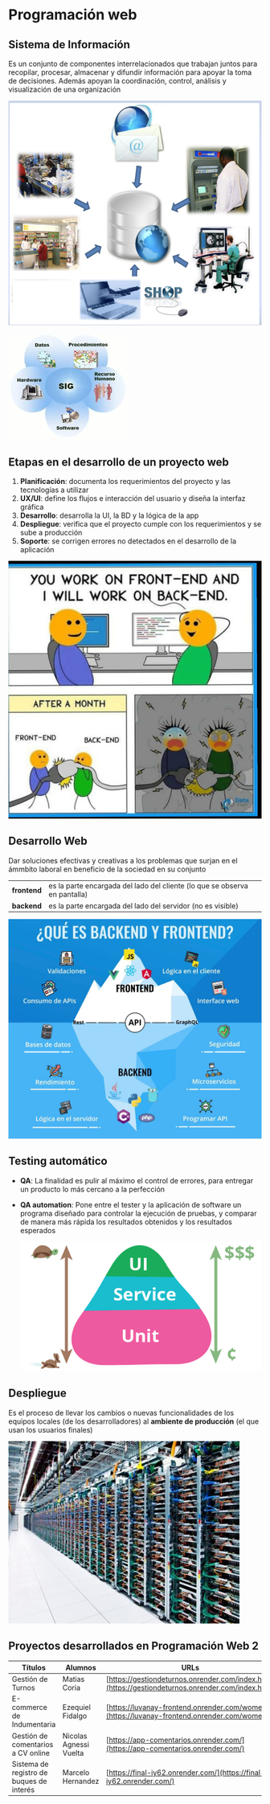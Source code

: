 # Programación web

## Sistema de Información

Es un conjunto de componentes interrelacionados que trabajan juntos para recopilar, procesar, almacenar y difundir información para apoyar la toma de decisiones. Además apoyan la coordinación, control, análisis y visualización de una organización

![SI](../img/bd-si.png)

![Elementos](../img/elementos-si.jpg)

## Etapas en el desarrollo de un proyecto web

1. **Planificación**: documenta los requerimientos del proyecto y las tecnologías a utilizar
1. **UX/UI**: define los flujos e interacción del usuario y diseña la interfaz gráfica
1. **Desarrollo**: desarrolla la UI, la BD y la lógica de la app
1. **Despliegue**: verifica que el proyecto cumple con los requerimientos y se sube a producción
1. **Soporte**: se corrigen errores no detectados en el desarrollo de la aplicación

![Meme](../img/meme.jpg)

## Desarrollo Web

Dar soluciones efectivas y creativas a los problemas que surjan en el ámmbito laboral en beneficio de la sociedad en su conjunto

|||
| -- | -- |
| **frontend** | es la parte encargada del lado del cliente (lo que se observa en pantalla) |
| **backend**  | es la parte encargada del lado del servidor (no es visible) |

![Iceberg](../img/iceberg.jpeg)

## Testing automático

* **QA**: La finalidad es pulir al máximo el control de errores, para entregar un producto lo más cercano a la perfección
* **QA automation**: Pone entre el tester y la aplicación de software un programa diseñado para controlar la ejecución de pruebas, y comparar de manera más rápida los resultados obtenidos y los resultados esperados

  ![Pirámide](../img/piramide_qa1.png)

## Despliegue

Es el proceso de llevar los cambios o nuevas funcionalidades de los equipos locales (de los desarrolladores) al **ambiente de producción** (el que usan los usuarios finales)

![Servers](../img/servers-google.jpeg)

## Proyectos desarrollados en Programación Web 2

| Títulos | Alumnos | URLs |
| -- | -- | -- |
| Gestión de Turnos | Matias Coria | [https://gestiondeturnos.onrender.com/index.html](https://gestiondeturnos.onrender.com/index.html) |
| E-commerce de Indumentaria | Ezequiel Fidalgo | [https://luvanay-frontend.onrender.com/womens](https://luvanay-frontend.onrender.com/womens) |
| Gestión de comentarios a CV online | Nicolas Agnessi Vuelta | [https://app-comentarios.onrender.com/](https://app-comentarios.onrender.com/) |
| Sistema de registro de buques de interés | Marcelo Hernandez | [https://final-iy62.onrender.com/](https://final-iy62.onrender.com/) |
